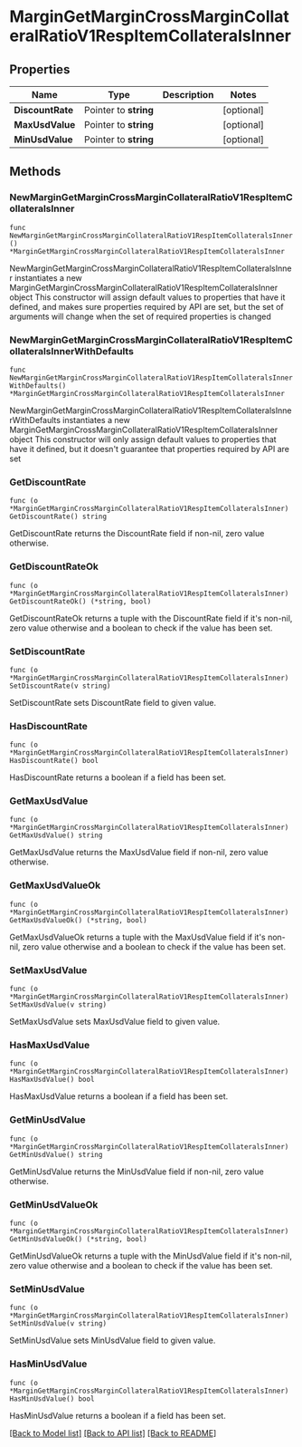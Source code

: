 # MarginGetMarginCrossMarginCollateralRatioV1RespItemCollateralsInner

## Properties

Name | Type | Description | Notes
------------ | ------------- | ------------- | -------------
**DiscountRate** | Pointer to **string** |  | [optional] 
**MaxUsdValue** | Pointer to **string** |  | [optional] 
**MinUsdValue** | Pointer to **string** |  | [optional] 

## Methods

### NewMarginGetMarginCrossMarginCollateralRatioV1RespItemCollateralsInner

`func NewMarginGetMarginCrossMarginCollateralRatioV1RespItemCollateralsInner() *MarginGetMarginCrossMarginCollateralRatioV1RespItemCollateralsInner`

NewMarginGetMarginCrossMarginCollateralRatioV1RespItemCollateralsInner instantiates a new MarginGetMarginCrossMarginCollateralRatioV1RespItemCollateralsInner object
This constructor will assign default values to properties that have it defined,
and makes sure properties required by API are set, but the set of arguments
will change when the set of required properties is changed

### NewMarginGetMarginCrossMarginCollateralRatioV1RespItemCollateralsInnerWithDefaults

`func NewMarginGetMarginCrossMarginCollateralRatioV1RespItemCollateralsInnerWithDefaults() *MarginGetMarginCrossMarginCollateralRatioV1RespItemCollateralsInner`

NewMarginGetMarginCrossMarginCollateralRatioV1RespItemCollateralsInnerWithDefaults instantiates a new MarginGetMarginCrossMarginCollateralRatioV1RespItemCollateralsInner object
This constructor will only assign default values to properties that have it defined,
but it doesn't guarantee that properties required by API are set

### GetDiscountRate

`func (o *MarginGetMarginCrossMarginCollateralRatioV1RespItemCollateralsInner) GetDiscountRate() string`

GetDiscountRate returns the DiscountRate field if non-nil, zero value otherwise.

### GetDiscountRateOk

`func (o *MarginGetMarginCrossMarginCollateralRatioV1RespItemCollateralsInner) GetDiscountRateOk() (*string, bool)`

GetDiscountRateOk returns a tuple with the DiscountRate field if it's non-nil, zero value otherwise
and a boolean to check if the value has been set.

### SetDiscountRate

`func (o *MarginGetMarginCrossMarginCollateralRatioV1RespItemCollateralsInner) SetDiscountRate(v string)`

SetDiscountRate sets DiscountRate field to given value.

### HasDiscountRate

`func (o *MarginGetMarginCrossMarginCollateralRatioV1RespItemCollateralsInner) HasDiscountRate() bool`

HasDiscountRate returns a boolean if a field has been set.

### GetMaxUsdValue

`func (o *MarginGetMarginCrossMarginCollateralRatioV1RespItemCollateralsInner) GetMaxUsdValue() string`

GetMaxUsdValue returns the MaxUsdValue field if non-nil, zero value otherwise.

### GetMaxUsdValueOk

`func (o *MarginGetMarginCrossMarginCollateralRatioV1RespItemCollateralsInner) GetMaxUsdValueOk() (*string, bool)`

GetMaxUsdValueOk returns a tuple with the MaxUsdValue field if it's non-nil, zero value otherwise
and a boolean to check if the value has been set.

### SetMaxUsdValue

`func (o *MarginGetMarginCrossMarginCollateralRatioV1RespItemCollateralsInner) SetMaxUsdValue(v string)`

SetMaxUsdValue sets MaxUsdValue field to given value.

### HasMaxUsdValue

`func (o *MarginGetMarginCrossMarginCollateralRatioV1RespItemCollateralsInner) HasMaxUsdValue() bool`

HasMaxUsdValue returns a boolean if a field has been set.

### GetMinUsdValue

`func (o *MarginGetMarginCrossMarginCollateralRatioV1RespItemCollateralsInner) GetMinUsdValue() string`

GetMinUsdValue returns the MinUsdValue field if non-nil, zero value otherwise.

### GetMinUsdValueOk

`func (o *MarginGetMarginCrossMarginCollateralRatioV1RespItemCollateralsInner) GetMinUsdValueOk() (*string, bool)`

GetMinUsdValueOk returns a tuple with the MinUsdValue field if it's non-nil, zero value otherwise
and a boolean to check if the value has been set.

### SetMinUsdValue

`func (o *MarginGetMarginCrossMarginCollateralRatioV1RespItemCollateralsInner) SetMinUsdValue(v string)`

SetMinUsdValue sets MinUsdValue field to given value.

### HasMinUsdValue

`func (o *MarginGetMarginCrossMarginCollateralRatioV1RespItemCollateralsInner) HasMinUsdValue() bool`

HasMinUsdValue returns a boolean if a field has been set.


[[Back to Model list]](../README.md#documentation-for-models) [[Back to API list]](../README.md#documentation-for-api-endpoints) [[Back to README]](../README.md)



